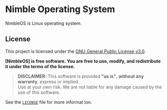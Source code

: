 
# Nimble Operating System 
<p> NimbleOS is Linux operating system.</p> 

## License
This project is licensed under the [GNU General Public License v3.0](https://www.gnu.org/licenses/gpl-3.0.html).

**[NimbleOS] is free software. You are free to use, modify, and redistribute it under the terms of the license.**

> **DISCLAIMER:** This software is provided **"as is"**, **without any warranty**, express or implied.  
> Use at your own risk. We are not liable for any damage caused by the use of this software.

See the [`LICENSE`](LICENSE) file for more informat
ion.
